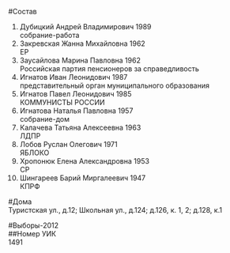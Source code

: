 #Состав  
1. Дубицкий Андрей Владимирович 1989  
    собрание-работа  
2. Закревская Жанна Михайловна 1962  
    ЕР  
3. Заусайлова Марина Павловна 1962  
    Российская партия пенсионеров за справедливость  
4. Игнатов Иван Леонидович 1987  
    представительный орган муниципального образования  
5. Игнатов Павел Леонидович 1985  
    КОММУНИСТЫ РОССИИ  
6. Игнатова Наталья Павловна 1957  
    собрание-дом  
7. Калачева Татьяна Алексеевна 1963  
    ЛДПР  
8. Лобов Руслан Олегович 1971  
    ЯБЛОКО  
9. Хропонюк Елена Александровна 1953  
    СР  
10. Шингареев Барий Миргалеевич 1947  
    КПРФ  
  
#Дома  
Туристская ул., д.12; Школьная ул., д.124; д.126, к. 1, 2; д.128, к.1  
  
#Выборы-2012  
##Номер УИК  
1491  
